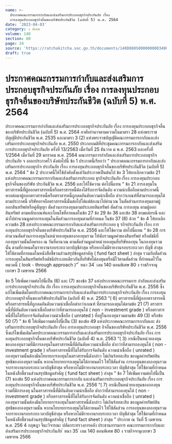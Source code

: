 ```yaml
---
name: >-
  ประกาศคณะกรรมการกำกับและส่งเสริมการประกอบธุรกิจประกันภัย เรื่อง
  การลงทุนประกอบธุรกิจอื่นของบริษัทประกันชีวิต (ฉบับที่ 5) พ.ศ. 2564
date: '2023-04-03'
category: ง พิเศษ
volume: 140
section: 80
page: 34
source: 'https://ratchakitcha.soc.go.th/documents/140D080S0000000003400.pdf'
draft: true
---
```


# ประกาศคณะกรรมการกำกับและส่งเสริมการประกอบธุรกิจประกันภัย เรื่อง การลงทุนประกอบธุรกิจอื่นของบริษัทประกันชีวิต (ฉบับที่ 5) พ.ศ. 2564

ประกาศคณะกรรมการกำกับและส่งเสริมการประกอบธุรกิจประกันภัย เรื่อง การลงทุนประกอบธุรกิจอื่นของบริษัทประกันชีวิต (ฉบับที่ 5) พ.ศ. 2564 อาศัยอำนาจตามความในมาตรา 28 แห่งพระราชบัญญัติประกันชีวิต พ.ศ. 2535 และมาตรา 3 (2) แห่งพระราชบัญญัติคณะกรรมการกากับและส่งเสริมการประกอบธุรกิจประกันภัย พ.ศ. 2550 ประกอบมติที่ประชุมคณะกรรมการกากับและส่งเสริมการประกอบธุรกิจประกันภัย ครั้งที่ 13/2563 เมื่อวันที่ 25 ธันวาค ม พ.ศ. 2563 และครั้งที่ 1/2564 เมื่อวันที่ 29 มกราคม พ.ศ. 2564 คณะกรรมการกำกับและส่งเสริมการประกอบธุรกิจประกันภัย จ งออกประกาศไว้ ดังต่อไปนี้ ข้อ 1 ประกาศนี้เรียกว่า “ ประกาศคณะกรรมการกากับและส่งเสริมการประกอบธุรกิจ ประกันภัย เรื่อง การลงทุนประกอบธุรกิจอื่นของบริษัทประกันชีวิต (ฉบับที่ 5) พ.ศ. 2564 ” ข้อ 2 ประกาศนี้ให้ใช้บังคับตั้งแต่วันประกาศเป็นต้นไป ข้อ 3 ให้ยกเลิกความข้อ 21 แห่งประกาศคณะกรรมการกากับและส่งเสริมการประกอบ ธุรกิจประกันภัย เรื่อง การลงทุนประกอบธุรกิจอื่นของบริษัท ประกันชีวิต พ.ศ. 2556 และให้ใช้ความ ต่อไปนี้แทน “ ข้อ 21 การลงทุนในตราสารหนี้ที่ผู้ออกตราสารหนี้หรือตราสารหนี้ต้องได้รับการจัดอันดับ ความน่าเชื่อถือตามประกาศนี้ หากต่อมาผู้ออกตราสารหนี้หรือตราสารหนี้ถูกลดอันดับความน่าเชื่อถือ ต่ากว่าเกณฑ์ที่สามารถลงทุนได้ตามประกาศนี้ บริษัทอาจถือตราสารหนี้นั้นต่อไปได้แต่ต้องนาไปคำนวณ ในสัดส่วนการลงทุนตามผู้ออกสินทรัพย์หรือคู่สัญญา สัดส่วนการลงทุนตามประเภทสินทรัพย์ สัดส่วน การลงทุน ตามผู้ออกสินทรัพย์ ตามหลักเกณฑ์และเงื่อนไขที่กาหนดในข้อ 27 ข้อ 29 ข้อ 36 และข้อ 38 ตามแต่กรณี และนำไปคำนวณมูลค่าการลงทุนในสัดส่วนการลงทุนตามที่กำหนด ในข้อ 37 (6) ด้วย ” ข้อ 4 ให้ยกเลิกความข้อ 28 แห่งประกาศคณะกรรมการกากับและส่งเสริมการประกอบ ธุ รกิจประกันภัย เรื่อง การลงทุนประกอบธุรกิจอื่นของบริษัทประกันชีวิต พ.ศ. 2556 และให้ใช้ความ ต่อไปนี้แทน “ ข้อ 28 การคำนวณสัดส่วนการลงทุนในหน่วยลงทุนของกองทุนรวม ให้นับรวมมูลค่าของสินทรัพย์ หรือดัชนีที่กองทุนรวมนั้นถือครอง ณ วันที่คานวณ ตามสัดส่วนมูลค่าหน่วยลงทุนที่บริษัทลงทุน ในกองทุนรวมนั้น ตามที่กาหนดในรายงานรอบระยะเวลาบัญชีล่าสุด หรือหากไม่มีรายงานรอบระยะเวลา บัญชี ล่าสุด ให้ใช้ตามที่กาหนดในหนังสือชี้ชวนส่วนสรุปข้อมูลสาคัญ ( fund fact sheet ) ล่าสุด รวมกับสัดส่วนการลงทุนในสินทรัพย์หรือดัชนีประเภทเดียวกันที่บริษัทได้ลงทุนหรือมีไว้ตามสัดส่วน ที่กำหนดไว้ในหมวดนี้ ( look - through approach )” ้ หนา 34 ่ เลม 140 ตอนพิเศษ 80 ง ราชกิจจานุเบกษา 3 เมษายน 2566

ข้อ 5 ให้เพิ่มความต่อไปนี้เป็น (6) และ (7) ของข้อ 37 แห่งประกาศคณะกรรมการ กำกับและส่งเสริมการประกอบธุรกิจประกัน ภัย เรื่อง การลงทุนประกอบธุรกิจอื่นของบริษัทประกันชีวิต พ.ศ. 2556 ซึ่งแก้ไขเพิ่มเติมโดยประกาศคณะกรรมการกำกับและส่งเสริมการประกอบธุรกิจประกันภัย เรื่อง การลงทุนประกอบธุรกิจอื่นของบริษัทประกันชีวิต (ฉบับที่ 4) พ.ศ. 2563 “( 6) ตราสารหนี้ที่ผู้ออกตราสารหนี้หรือตราสารหนี้ที่ถูกลดอันดับความน่าเชื่อถือต่ากว่าเกณฑ์ ที่สามารถลงทุนได้ตามข้อ 21 (7) ตราสารหนี้ที่มีอันดับความน่าเชื่อถือต่ากว่าที่สามารถลงทุนได้ ( non - investment grade ) หรือตราสารหนี้ที่ไม่ได้รับการจัดอันดับความน่าเชื่อถือ ( unrated ) ที่อยู่ในกองทุนรวมตามข้อ 49 (3) หรือข้อ 50 (7) ” ข้อ 6 ให้เพิ่มความต่อไปนี้เป็น (3) ของข้อ 49 แห่งประกาศคณะกรรมการกากับและ ส่งเสริมการประกอบธุรกิจประกันภัย เรื่อง การลงทุนประกอบธุร กิจอื่นของบริษัทประกันชีวิต พ.ศ. 2556 ซึ่งแก้ไขเพิ่มเติมโดยประกาศคณะกรรมการกากับและส่งเสริมการประกอบธุรกิจประกันภัย เรื่อง การลงทุนประกอบธุรกิจอื่นของบริษัทประกันชีวิต (ฉบับที่ 4) พ.ศ. 2563 “( 3) กรณีเป็นหน่วยลงทุนของกองทุนรวมที่มีการลงทุนในตราสารหนี้ที่มีอันดับความน่าเชื่อถือ ต่ำกว่าที่สามารถลงทุนได้ ( non - investment grade ) หรือตราสารหนี้ที่ไม่ได้รับการจัดอันดับ ความน่าเชื่อถือ ( unrated ) กองทุนรวมนั้นต้องมีนโยบายการลงทุนในตราสารหนี้ดังกล่าว ไม่เกินร้อยละสิบ ของมูลค่าทรัพย์สินสุทธิของกองทุนรวมนั้น หากนโยบายการลงทุนไม่ได้กาหนดไว้ ให้ใช้สัดส่วน การลงทุนของกองทุนรวมจากรายงานรอบระยะเวลาบัญชีล่าสุด หรือหากไม่มีรายงานรอบระยะเวลา บัญชีล่าสุด ให้ใช้ตามที่กำหนดในหนังสือชี้ชวนส่วนสรุปข้อมูลสำคัญ ( fund fact sheet ) ล่าสุด ” ข้อ 7 ให้เพิ่มความต่อไปนี้เป็น (7) ของข้อ 50 แห่งประกาศคณะกรรมการกากับ และส่งเสริมการประกอบธุรกิจประกันภัย เรื่อง การลงทุนประกอบธุรกิจอื่นของบริษัทประกันชีวิต พ.ศ. 2556 “( 7) กรณีเป็นหน่วยลงทุนของกองทุนรวมที่มีการลงทุ นในตราสารหนี้ที่มีอันดับความน่าเชื่อถือ ต่ำกว่าที่สามารถลงทุนได้ ( non - investment grade ) หรือตราสารหนี้ที่ไม่ได้รับการจัดอันดับ ความน่าเชื่อถือ ( unrated ) กองทุนรวมนั้นต้องมีนโยบายการลงทุนในตราสารหนี้ดังกล่าว ไม่เกินร้อยละสิบ ของมูลค่าทรัพย์สินสุทธิของกองทุนรวมนั้น หากนโยบายการลงทุนไม่ได้กาหนดไว้ ให้ใช้สัดส่วน การลงทุนของกองทุนรวมจากรายงานรอบระยะเวลาบัญชีล่าสุด หรือหากไม่มีรายงานรอบระยะเวลา บัญชีล่าสุด ให้ใช้ตามที่กำหนดในหนังสือชี้ชวนส่วนสรุปข้อมูลสำคัญ ( fund fact sheet ) ล่าสุด ” ประกาศ ณ วันที่ 5 เมษายน พ.ศ. 256 4 กฤษฎา จีนะวิจารณะ ปลัดกระทรวงการคลัง ประธานกรรมการ คณะกรรมการกากับและส่งเสริมการประกอบธุรกิจประกันภัย ้ หนา 35 ่ เลม 140 ตอนพิเศษ 80 ง ราชกิจจานุเบกษา 3 เมษายน 2566
